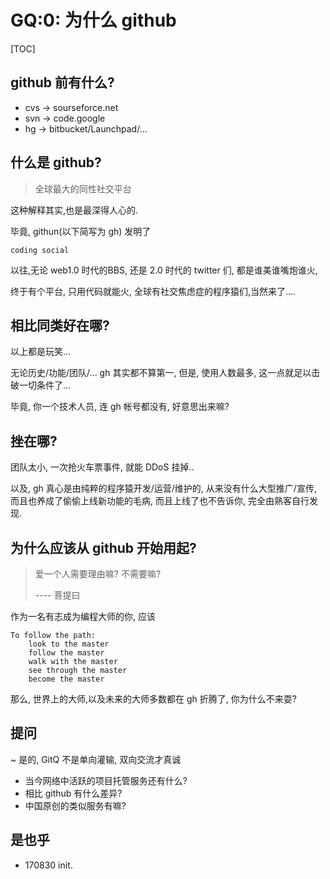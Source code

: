 # GQ:0: 为什么 github

[TOC]


## github 前有什么?

- cvs -> sourseforce.net
- svn -> code.google
- hg -> bitbucket/Launchpad/...


## 什么是 github?

> 全球最大的同性社交平台

这种解释其实,也是最深得人心的.

毕竟, githun(以下简写为 gh) 发明了

    coding social

以往,无论 web1.0 时代的BBS, 还是 2.0 时代的 twitter 们,
都是谁美谁嘴炮谁火,

终于有个平台, 只用代码就能火, 全球有社交焦虑症的程序猿们,当然来了....

## 相比同类好在哪?
以上都是玩笑...

无论历史/功能/团队/... gh 其实都不算第一,
但是, 使用人数最多, 这一点就足以击破一切条件了...

毕竟, 你一个技术人员, 连 gh 帐号都没有, 好意思出来嘛?


## 挫在哪?

团队太小, 一次抢火车票事件, 就能 DDoS 挂掉..

以及, gh 真心是由纯粹的程序猿开发/运营/维护的,
从来没有什么大型推广/宣传, 
而且也养成了偷偷上线新功能的毛病, 
而且上线了也不告诉你, 
完全由熟客自行发现.

## 为什么应该从 github 开始用起?

> 爱一个人需要理由嘛? 不需要嘛?
> 
>    ---- 菩提曰


作为一名有志成为编程大师的你, 应该

    To follow the path:
        look to the master
        follow the master
        walk with the master
        see through the master
        become the master

那么, 世界上的大师,以及未来的大师多数都在 gh 折腾了,
你为什么不来耍?

## 提问
~ 是的, GitQ 不是单向灌输, 双向交流才真诚

- 当今网络中活跃的项目托管服务还有什么?
- 相比 github 有什么差异?
- 中国原创的类似服务有嘛?


## 是也乎

- 170830 init.

